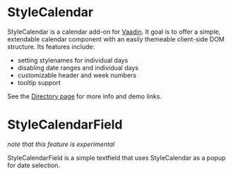 # StyleCalendar

StyleCalendar is a calendar add-on for [Vaadin](http://vaadin.com). It goal is to offer a simple, extendable calendar component with an easily themeable client-side DOM structure. 
Its features include:

* setting stylenames for individual days
* disabling date ranges and individual days
* customizable header and week numbers
* tooltip support

See the [Directory page](http://vaadin.com/addon/stylecalendar) for more info and demo links.

# StyleCalendarField
*note that this feature is experimental*

StyleCalendarField is a simple textfield that uses StyleCalendar as a popup for date selection.